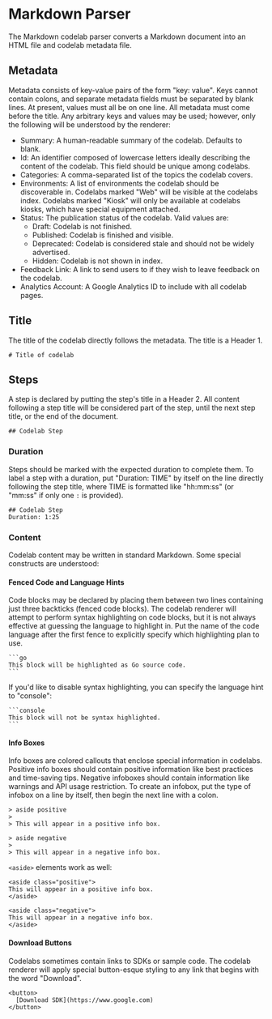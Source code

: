 # Markdown Parser

The Markdown codelab parser converts a Markdown document into an HTML file and
codelab metadata file.

## Metadata

Metadata consists of key-value pairs of the form "key: value". Keys cannot
contain colons, and separate metadata fields must be separated by blank lines.
At present, values must all be on one line. All metadata must come before the
title. Any arbitrary keys and values may be used; however, only the following
will be understood by the renderer:

- Summary: A human-readable summary of the codelab. Defaults to blank.
- Id: An identifier composed of lowercase letters ideally describing the
  content of the codelab. This field should be unique among
  codelabs.
- Categories: A comma-separated list of the topics the codelab covers.
- Environments: A list of environments the codelab should be discoverable in.
  Codelabs marked "Web" will be visible at the codelabs index. Codelabs marked
  "Kiosk" will only be available at codelabs kiosks, which have special
  equipment attached.
- Status: The publication status of the codelab. Valid values are:
  - Draft: Codelab is not finished.
  - Published: Codelab is finished and visible.
  - Deprecated: Codelab is considered stale and should not be widely advertised.
  - Hidden: Codelab is not shown in index.
- Feedback Link: A link to send users to if they wish to leave feedback on the
  codelab.
- Analytics Account: A Google Analytics ID to include with all codelab pages.

## Title

The title of the codelab directly follows the metadata. The title is a Header 1.

```
# Title of codelab
```

## Steps

A step is declared by putting the step's title in a Header 2. All content
following a step title will be considered part of the step, until the next step
title, or the end of the document.

```
## Codelab Step
```

### Duration

Steps should be marked with the expected duration to complete them. To label a
step with a duration, put "Duration: TIME" by itself on the line directly
following the step title, where TIME is formatted like "hh:mm:ss" (or "mm:ss" if
only one `:` is provided).

```
## Codelab Step
Duration: 1:25
```

### Content

Codelab content may be written in standard Markdown. Some special constructs are
understood:

#### Fenced Code and Language Hints

Code blocks may be declared by placing them between two lines containing just
three backticks (fenced code blocks). The codelab renderer will attempt to
perform syntax highlighting on code blocks, but it is not always effective at
guessing the language to highlight in. Put the name of the code language after
the first fence to explicitly specify which highlighting plan to use.

    ```go
    This block will be highlighted as Go source code.
    ```

If you'd like to disable syntax highlighting, you can specify the language
hint to "console":

    ```console
    This block will not be syntax highlighted.
    ```

#### Info Boxes

Info boxes are colored callouts that enclose special information in codelabs.
Positive info boxes should contain positive information like best practices and
time-saving tips. Negative infoboxes should contain information like warnings
and API usage restriction. To create an infobox, put the type of infobox on a
line by itself, then begin the next line with a colon.

```
> aside positive
>
> This will appear in a positive info box.

> aside negative
>
> This will appear in a negative info box.
```

`<aside>` elements work as well:

```
<aside class="positive">
This will appear in a positive info box.
</aside>

<aside class="negative">
This will appear in a negative info box.
</aside>
```

#### Download Buttons

Codelabs sometimes contain links to SDKs or sample code. The codelab renderer
will apply special button-esque styling to any link that begins with the word
"Download".

```
<button>
  [Download SDK](https://www.google.com)
</button>
```


